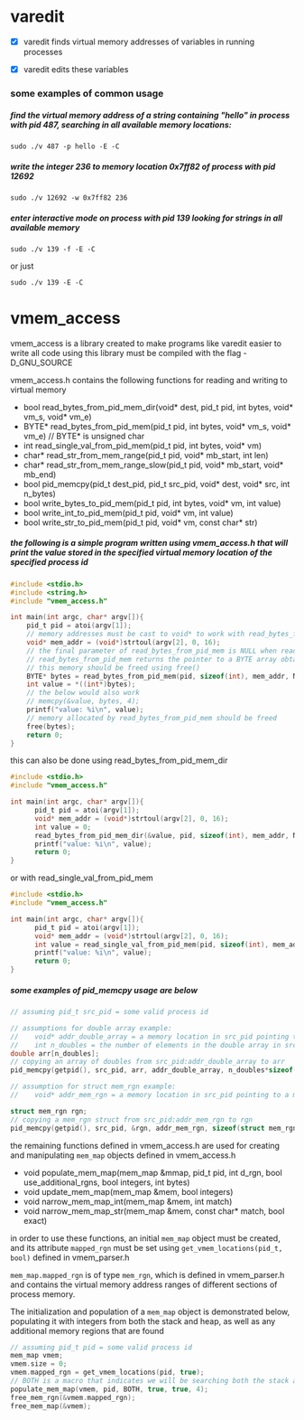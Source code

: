 # varedit

- [x] varedit finds virtual memory addresses of variables in running processes

- [x] varedit edits these variables

### some examples of common usage
##### find the virtual memory address of a string containing "hello" in process with pid 487, searching in all available memory locations:
  ```
  sudo ./v 487 -p hello -E -C
  ```
##### write the integer 236 to memory location 0x7ff82 of process with pid 12692
  ```
  sudo ./v 12692 -w 0x7ff82 236
  ```
##### enter interactive mode on process with pid 139 looking for strings in all available memory
  ```
  sudo ./v 139 -f -E -C
  ```
  or just
  ```
  sudo ./v 139 -E -C
  ```
   
# vmem_access

vmem_access is a library created to make programs like varedit easier to write
all code using this library must be compiled with the flag -D_GNU_SOURCE

vmem_access.h contains the following functions for reading and writing to virtual memory
* bool read_bytes_from_pid_mem_dir(void* dest, pid_t pid, int bytes, void* vm_s, void* vm_e)
* BYTE* read_bytes_from_pid_mem(pid_t pid, int bytes, void* vm_s, void* vm_e) // BYTE* is unsigned char
* int read_single_val_from_pid_mem(pid_t pid, int bytes, void* vm)
* char* read_str_from_mem_range(pid_t pid, void* mb_start, int len)
* char* read_str_from_mem_range_slow(pid_t pid, void* mb_start, void* mb_end)
* bool pid_memcpy(pid_t dest_pid, pid_t src_pid, void* dest, void* src, int n_bytes)
* bool write_bytes_to_pid_mem(pid_t pid, int bytes, void* vm, int value)
* bool write_int_to_pid_mem(pid_t pid, void* vm, int value)
* bool write_str_to_pid_mem(pid_t pid, void* vm, const char* str)
##### the following is a simple program written using vmem_access.h that will print the value stored in the specified virtual memory location of the specified process id
```c
#include <stdio.h>
#include <string.h>
#include "vmem_access.h"

int main(int argc, char* argv[]){
    pid_t pid = atoi(argv[1]);
    // memory addresses must be cast to void* to work with read_bytes_from_pid_mem
    void* mem_addr = (void*)strtoul(argv[2], 0, 16);
    // the final parameter of read_bytes_from_pid_mem is NULL when reading a single value
    // read_bytes_from_pid_mem returns the pointer to a BYTE array obtained with malloc()
    // this memory should be freed using free()
    BYTE* bytes = read_bytes_from_pid_mem(pid, sizeof(int), mem_addr, NULL);
    int value = *((int*)bytes);
    // the below would also work
    // memcpy(&value, bytes, 4);
    printf("value: %i\n", value);
    // memory allocated by read_bytes_from_pid_mem should be freed
    free(bytes);
    return 0;
}
```

this can also be done using read_bytes_from_pid_mem_dir

```c
#include <stdio.h>
#include "vmem_access.h"

int main(int argc, char* argv[]){
      pid_t pid = atoi(argv[1]);
      void* mem_addr = (void*)strtoul(argv[2], 0, 16);
      int value = 0;
      read_bytes_from_pid_mem_dir(&value, pid, sizeof(int), mem_addr, NULL);
      printf("value: %i\n", value);
      return 0;
}
```

or with read_single_val_from_pid_mem

```c
#include <stdio.h>
#include "vmem_access.h"

int main(int argc, char* argv[]){
      pid_t pid = atoi(argv[1]);
      void* mem_addr = (void*)strtoul(argv[2], 0, 16);
      int value = read_single_val_from_pid_mem(pid, sizeof(int), mem_addr);
      printf("value: %i\n", value);
      return 0;
}
```

##### some examples of pid_memcpy usage are below
```c
// assuming pid_t src_pid = some valid process id

// assumptions for double array example:
//    void* addr_double_array = a memory location in src_pid pointing to an array of doubles
//    int n_doubles = the number of elements in the double array in src_pid
double arr[n_doubles];
// copying an array of doubles from src_pid:addr_double_array to arr
pid_memcpy(getpid(), src_pid, arr, addr_double_array, n_doubles*sizeof(double));

// assumption for struct mem_rgn example:
//    void* addr_mem_rgn = a memory location in src_pid pointing to a mem_rgn struct

struct mem_rgn rgn;
// copying a mem_rgn struct from src_pid:addr_mem_rgn to rgn
pid_memcpy(getpid(), src_pid, &rgn, addr_mem_rgn, sizeof(struct mem_rgn));
```

the remaining functions defined in vmem_access.h are used for creating and manipulating `mem_map` objects defined in vmem_access.h
* void populate_mem_map(mem_map &mmap, pid_t pid, int d_rgn, bool use_additional_rgns, bool integers, int bytes)
* void update_mem_map(mem_map &mem, bool integers)
* void narrow_mem_map_int(mem_map &mem, int match)
* void narrow_mem_map_str(mem_map &mem, const char* match, bool exact)

in order to use these functions, an initial `mem_map` object must be created, and its attribute `mapped_rgn` must be set using `get_vmem_locations(pid_t, bool)` defined in vmem_parser.h

`mem_map.mapped_rgn` is of type `mem_rgn`, which is defined in vmem_parser.h and contains the virtual memory address ranges of different sections of process memory.

The initialization and population of a `mem_map` object is demonstrated below, populating it with integers from both the stack and heap, as well as any additional memory regions that are found
```c
// assuming pid_t pid = some valid process id 
mem_map vmem;
vmem.size = 0;
vmem.mapped_rgn = get_vmem_locations(pid, true);
// BOTH is a macro that indicates we will be searching both the stack and heap
populate_mem_map(vmem, pid, BOTH, true, true, 4);
free_mem_rgn(&vmem.mapped_rgn);
free_mem_map(&vmem);
```
